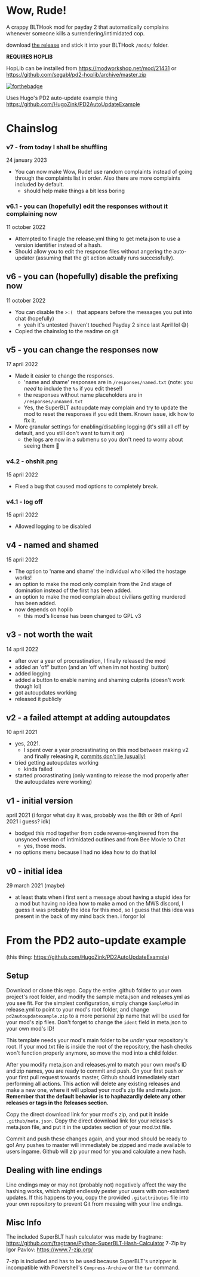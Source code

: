 # Wow, Rude!
A crappy BLTHook mod for payday 2 that automatically complains whenever someone kills a surrendering/intimidated cop.

download [the release](https://github.com/11BelowStudio/wow-rude/releases/tag/refs%2Fheads%2Fmain) and stick it into your BLTHook `/mods/` folder.

**REQUIRES HOPLIB**

HopLib can be installed from https://modworkshop.net/mod/21431 or https://github.com/segabl/pd2-hoplib/archive/master.zip


[![forthebadge](https://forthebadge.com/images/badges/built-with-resentment.svg)](https://forthebadge.com) 


Uses Hugo's PD2 auto-update example thing https://github.com/HugoZink/PD2AutoUpdateExample

# Chainslog

### v7 - from today I shall be shuffling
24 january 2023
* You can now make Wow, Rude! use random complaints instead of going through the complaints list in order. Also there are more complaints included by default.
  * should help make things a bit less boring

### v6.1 - you can (hopefully) edit the responses without it complaining now
11 october 2022
* Attempted to finagle the release.yml thing to get meta.json to use a version identifier instead of a hash.
* Should allow you to edit the response files without angering the auto-updater (assuming that the git action actually runs successfully).

## v6 - you can (hopefully) disable the prefixing now
11 october 2022
* You can disable the `>:( ` that appears before the messages you put into chat (hopefully)
  * yeah it's untested (haven't touched Payday 2 since last April lol 😅)
* Copied the chainslog to the readme on git

## v5 - you can change the responses now
17 april 2022
* Made it easier to change the responses.
	* 'name and shame' responses are in `/responses/named.txt` (note: you *need* to include the `%s` if you edit these!)
	* the responses without name placeholders are in `/responses/unnamed.txt`
    * Yes, the SuperBLT autoupdate may complain and try to update the mod to reset the responses if you edit them. Known issue, idk how to fix it.
* More granular settings for enabling/disabling logging (it's still all off by default, and you still don't want to turn it on)
	* the logs are now in a submenu so you don't need to worry about seeing them 😤

### v4.2 - ohshit.png
15 april 2022
* Fixed a bug that caused mod options to completely break.

### v4.1 - log off
15 april 2022
* Allowed logging to be disabled

## v4 - named and shamed
15 april 2022
* The option to 'name and shame' the individual who killed the hostage works!
* an option to make the mod only complain from the 2nd stage of domination instead of the first has been added.
* an option to make the mod complain about civilians getting murdered has been added.
* now depends on hoplib
  * this mod's license has been changed to GPL v3

## v3 - not worth the wait
14 april 2022
* after over a year of procrastination, I finally released the mod
* added an 'off' button (and an 'off when im not hosting' button)
* added logging
* added a button to enable naming and shaming culprits (doesn't work though lol)
* got autoupdates working
* released it publicly

## v2 - a failed attempt at adding autoupdates
10 april 2021
* yes, 2021.
  * I spent over a year procrastinating on this mod between making v2 and finally releasing it, [commits don't lie (usually)](https://github.com/11BelowStudio/wow-rude/tree/0fc2644ab07961d6fdaf47aa601cdaba21dd2291)
* tried getting autoupdates working
  * kinda failed
* started procrastinating (only wanting to release the mod properly after the autoupdates were working)

## v1 - initial version
april 2021 (i forgor what day it was, probably was the 8th or 9th of April 2021 i guess? idk)
* bodged this mod together from code reverse-engineered from the unsynced version of intimidated outlines and from Bee Movie to Chat
  * yes, those mods.
* no options menu because I had no idea how to do that lol

## v0 - initial idea
29 march 2021 (maybe)
* at least thats when i first sent a message about having a stupid idea for a mod but having no idea how to make a mod on the MWS discord, I guess it was probably the idea for this mod, so I guess that this idea was present in the back of my mind back then. i forgor lol


# From the PD2 auto-update example

(this thing: https://github.com/HugoZink/PD2AutoUpdateExample)

## Setup
Download or clone this repo. Copy the entire .github folder to your own project's root folder, and modify the sample meta.json and releases.yml as you see fit.
For the simplest configuration, simply change `SampleMod` in release.yml to point to your mod's root folder, and change `pd2autoupdatexample.zip` to a more personal zip name that will be used for your mod's zip files.
Don't forget to change the `ident` field in meta.json to your own mod's ID!

This template needs your mod's main folder to be *under* your repository's root. If your mod.txt file is inside the root of the repository, the hash checks won't function properly anymore, so move the mod into a child folder.

After you modify meta.json and releases.yml to match your own mod's ID and zip names, you are ready to commit and push. On your first push *or* your first pull request towards master, Github should immediately start performing all actions.
This action will delete any existing releases and make a new one, where it will upload your mod's zip file and meta.json. **Remember that the default behavior is to haphazardly delete any other releases or tags in the Releases section.**

Copy the direct download link for your mod's zip, and put it inside `.github/meta.json`. Copy the direct download link for your release's meta.json file, and put it in the updates section of your mod.txt file.

Commit and push these changes again, and your mod should be ready to go! Any pushes to master will immediately be zipped and made available to users ingame. Github will zip your mod for you and calculate a new hash.

## Dealing with line endings
Line endings may or may not (probably not) negatively affect the way the hashing works, which might endlessly pester your users with non-existent updates.
If this happens to you, copy the provided `.gitattributes` file into your own repository to prevent Git from messing with your line endings.

## Misc Info
The included SuperBLT hash calculator was made by fragtrane: https://github.com/fragtrane/Python-SuperBLT-Hash-Calculator
7-Zip by Igor Pavlov: https://www.7-zip.org/

7-zip is included and has to be used because SuperBLT's unzipper is incompatible with Powershell's `Compress-Archive` or the `tar` command.
